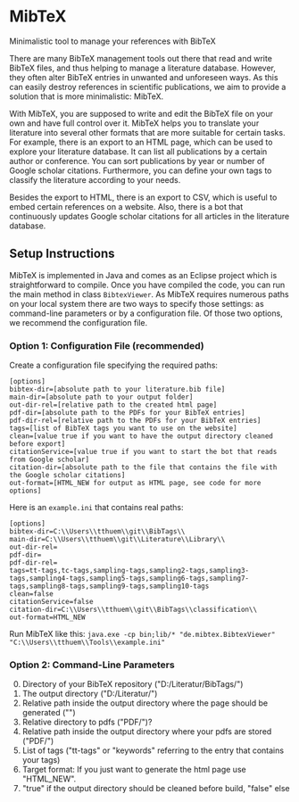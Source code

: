 # MibTeX
Minimalistic tool to manage your references with BibTeX

There are many BibTeX management tools out there that read and write BibTeX files, and thus helping to manage a literature database. However, they often alter BibTeX entries in unwanted and unforeseen ways. As this can easily destroy references in scientific publications, we aim to provide a solution that is more minimalistic: MibTeX.

With MibTeX, you are supposed to write and edit the BibTeX file on your own and have full control over it. MibTeX helps you to translate your literature into several other formats that are more suitable for certain tasks. For example, there is an export to an HTML page, which can be used to explore your literature database. It can list all publications by a certain author or conference. You can sort publications by year or number of Google scholar citations. Furthermore, you can define your own tags to classify the literature according to your needs.

Besides the export to HTML, there is an export to CSV, which is useful to embed certain references on a website. Also, there is a bot that continuously updates Google scholar citations for all articles in the literature database.

## Setup Instructions

MibTeX is implemented in Java and comes as an Eclipse project which is straightforward to compile. Once you have compiled the code, you can run the main method in class `BibtexViewer`. As MibTeX requires numerous paths on your local system there are two ways to specify those settings: as command-line parameters or by a configuration file. Of those two options, we recommend the configuration file.

### Option 1: Configuration File (recommended)
Create a configuration file specifying the required paths:
```
[options]
bibtex-dir=[absolute path to your literature.bib file]
main-dir=[absolute path to your output folder]
out-dir-rel=[relative path to the created html page]
pdf-dir=[absolute path to the PDFs for your BibTeX entries]
pdf-dir-rel=[relative path to the PDFs for your BibTeX entries]
tags=[list of BibTeX tags you want to use on the website]
clean=[value true if you want to have the output directory cleaned before export]
citationService=[value true if you want to start the bot that reads from Google scholar]
citation-dir=[absolute path to the file that contains the file with the Google scholar citations]
out-format=[HTML_NEW for output as HTML page, see code for more options]
```

Here is an `example.ini` that contains real paths:
```
[options]
bibtex-dir=C:\\Users\\tthuem\\git\\BibTags\\
main-dir=C:\\Users\\tthuem\\git\\Literature\\Library\\
out-dir-rel=
pdf-dir=
pdf-dir-rel=
tags=tt-tags,tc-tags,sampling-tags,sampling2-tags,sampling3-tags,sampling4-tags,sampling5-tags,sampling6-tags,sampling7-tags,sampling8-tags,sampling9-tags,sampling10-tags
clean=false
citationService=false
citation-dir=C:\\Users\\tthuem\\git\\BibTags\\classification\\
out-format=HTML_NEW
```

Run MibTeX like this:
`java.exe -cp bin;lib/* "de.mibtex.BibtexViewer" "C:\\Users\\tthuem\\Tools\\example.ini"`

### Option 2: Command-Line Parameters
0. Directory of your BibTeX repository ("D:/Literatur/BibTags/")
1. The output directory ("D:/Literatur/")
2. Relative path inside the output directory where the page should be generated ("")
3. Relative directory to pdfs ("PDF/")?
4. Relative path inside the output directory where your pdfs are stored ("PDF/")
5. List of tags ("tt-tags" or "keywords" referring to the entry that contains your tags)
6. Target format: If you just want to generate the html page use "HTML_NEW".
7. "true" if the output directory should be cleaned before build, "false" else
